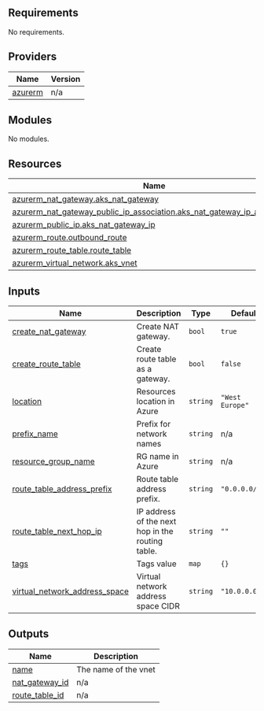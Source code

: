 <!-- BEGIN_TF_DOCS -->
## Requirements

No requirements.

## Providers

| Name | Version |
|------|---------|
| <a name="provider_azurerm"></a> [azurerm](#provider\_azurerm) | n/a |

## Modules

No modules.

## Resources

| Name | Type |
|------|------|
| [azurerm_nat_gateway.aks_nat_gateway](https://registry.terraform.io/providers/hashicorp/azurerm/latest/docs/resources/nat_gateway) | resource |
| [azurerm_nat_gateway_public_ip_association.aks_nat_gateway_ip_association](https://registry.terraform.io/providers/hashicorp/azurerm/latest/docs/resources/nat_gateway_public_ip_association) | resource |
| [azurerm_public_ip.aks_nat_gateway_ip](https://registry.terraform.io/providers/hashicorp/azurerm/latest/docs/resources/public_ip) | resource |
| [azurerm_route.outbound_route](https://registry.terraform.io/providers/hashicorp/azurerm/latest/docs/resources/route) | resource |
| [azurerm_route_table.route_table](https://registry.terraform.io/providers/hashicorp/azurerm/latest/docs/resources/route_table) | resource |
| [azurerm_virtual_network.aks_vnet](https://registry.terraform.io/providers/hashicorp/azurerm/latest/docs/resources/virtual_network) | resource |

## Inputs

| Name | Description | Type | Default | Required |
|------|-------------|------|---------|:--------:|
| <a name="input_create_nat_gateway"></a> [create\_nat\_gateway](#input\_create\_nat\_gateway) | Create NAT gateway. | `bool` | `true` | no |
| <a name="input_create_route_table"></a> [create\_route\_table](#input\_create\_route\_table) | Create route table as a gateway. | `bool` | `false` | no |
| <a name="input_location"></a> [location](#input\_location) | Resources location in Azure | `string` | `"West Europe"` | no |
| <a name="input_prefix_name"></a> [prefix\_name](#input\_prefix\_name) | Prefix for network names | `string` | n/a | yes |
| <a name="input_resource_group_name"></a> [resource\_group\_name](#input\_resource\_group\_name) | RG name in Azure | `string` | n/a | yes |
| <a name="input_route_table_address_prefix"></a> [route\_table\_address\_prefix](#input\_route\_table\_address\_prefix) | Route table address prefix. | `string` | `"0.0.0.0/0"` | no |
| <a name="input_route_table_next_hop_ip"></a> [route\_table\_next\_hop\_ip](#input\_route\_table\_next\_hop\_ip) | IP address of the next hop in the routing table. | `string` | `""` | no |
| <a name="input_tags"></a> [tags](#input\_tags) | Tags value | `map` | `{}` | no |
| <a name="input_virtual_network_address_space"></a> [virtual\_network\_address\_space](#input\_virtual\_network\_address\_space) | Virtual network address space CIDR | `string` | `"10.0.0.0/8"` | no |

## Outputs

| Name | Description |
|------|-------------|
| <a name="output_name"></a> [name](#output\_name) | The name of the vnet |
| <a name="output_nat_gateway_id"></a> [nat\_gateway\_id](#output\_nat\_gateway\_id) | n/a |
| <a name="output_route_table_id"></a> [route\_table\_id](#output\_route\_table\_id) | n/a |
<!-- END_TF_DOCS -->